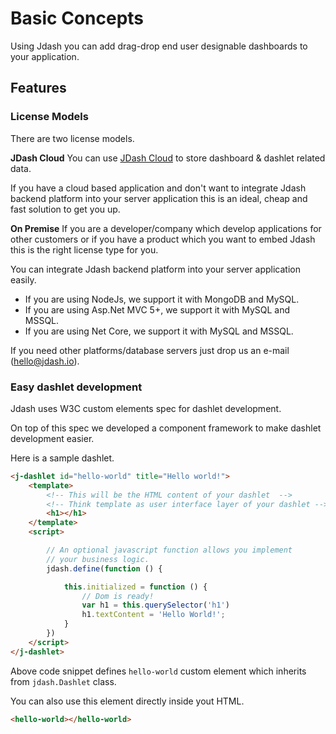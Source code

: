 # Basic Concepts

Using Jdash you can add drag-drop end user designable dashboards to your application.

## Features

### License Models

There are two license models.

**JDash Cloud**
You can use [JDash Cloud](https://app.jdash.io) to store dashboard & dashlet related data. 

If you have a cloud based application and don't want to integrate Jdash backend platform into your server application this is an ideal, cheap and fast solution to get you up.

**On Premise**
If you are a developer/company which develop applications for other customers or if you have a product which you want to embed Jdash this is the right license type for you.

You can integrate Jdash backend platform into your server application easily.

* If you are using NodeJs, we support it with MongoDB and MySQL.
* If you are using Asp.Net MVC 5+, we support it with MySQL and MSSQL.
* If you are using Net Core, we support it with MySQL and MSSQL.

If you need other platforms/database servers just drop us an e-mail (hello@jdash.io).

### Easy dashlet development
Jdash uses W3C custom elements spec for dashlet development. 

On top of this spec we developed a component framework to make dashlet development easier.

Here is a sample dashlet.

```html
<j-dashlet id="hello-world" title="Hello world!">
    <template>
        <!-- This will be the HTML content of your dashlet  -->
        <!-- Think template as user interface layer of your dashlet -->
        <h1></h1>
    </template>
    <script>

        // An optional javascript function allows you implement
        // your business logic.
        jdash.define(function () {

            this.initialized = function () {
                // Dom is ready!
                var h1 = this.querySelector('h1')
                h1.textContent = 'Hello World!';
            }
        })
    </script>
</j-dashlet>
```
Above code snippet defines `hello-world` custom element which inherits from `jdash.Dashlet` class.

You can also use this element directly inside yout HTML.

```html
<hello-world></hello-world>
```

